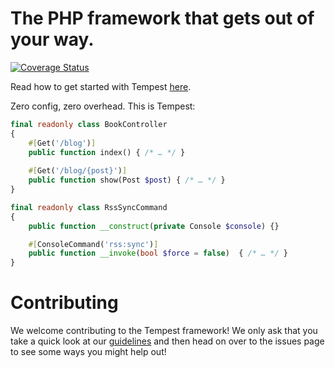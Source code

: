 # The PHP framework that gets out of your way.
[![Coverage Status](https://coveralls.io/repos/github/tempestphp/tempest-framework/badge.svg?branch=main)](https://coveralls.io/github/tempestphp/tempest-framework?branch=main)

Read how to get started with Tempest [here](https://github.com/tempestphp/tempest-docs/blob/main/app/Content/01-getting-started.md).

Zero config, zero overhead. This is Tempest:

```php
final readonly class BookController
{
    #[Get('/blog')]
    public function index() { /* … */ }
    
    #[Get('/blog/{post}')]
    public function show(Post $post) { /* … */ }
}

final readonly class RssSyncCommand
{
    public function __construct(private Console $console) {}

    #[ConsoleCommand('rss:sync')]
    public function __invoke(bool $force = false)  { /* … */ }
}
```

# Contributing
We welcome contributing to the Tempest framework! We only ask that you take a quick look at our [guidelines](.github/CONTRIBUTING.md) and then head on over to the issues page to see some ways you might help out!
